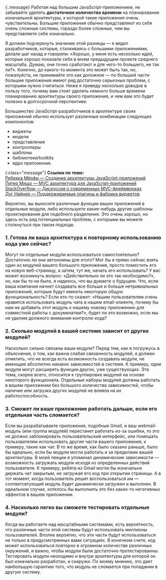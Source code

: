 <!-- ### Давайте обсудим вашу существующую архитектуру -->

{:.message}
Работая над большим JavaScript-приложением, не забывайте уделять **достаточное
количество времени** на планирование изначальной архитектуры, к которой такие 
приложения очень чувствительны. Большие приложения обычно представляют
из себя очень сложные системы, гораздо более сложные, чем вы представляете
себе изначально.

Я должен подчеркнуть значение этой разницы — я видел разработчиков, которые,
сталкиваясь с большими приложениями, делали шаг назад и говорили: «Хорошо,
у меня есть несколько идей, которые хорошо показали себя в моем предыдущем
проекте среднего масштаба. Думаю, они точно сработают и для чего-то большего,
не так ли?». Конечно, до какого-то момента это может быть так, но, пожалуйста,
не принимайте это как доложное — по большей части большие приложения имеют ряд
достаточно серьезных проблем, с которыми нужно считаться. Ниже я приведу
несколько доводов в пользу того, почему вам стоит уделить немного больше времени 
планированию архитектуры своего приложения, и чем вам это будет полезно
в долгосрочной перспективе.

Большинство JavaScript-разработчиков в архитектуре своих приложений обычно
использует различные комбинации следующих компонентов:

*   виджеты
*   модели
*   представления
*   контроллеры
*   шаблоны
*   библиотеки/toolkits
*   ядро приложения.

{:class="message"}
**Ссылки по теме:**  
[Ребекка Мёрфи — Создание архитектуры JavaScript-приложений][1]  
[Питер Мишо — MVC архитектура для JavaScript-приложений][2]  
[StackOverflow — Дискуссия о современных MVC-фреймворках][3]  
[Дуг Найнер — Поддерживаемые плагины и фабрика виджетов][4]  


Вероятно, вы выносите различные функции ваших приложений в отдельные модули,
либо используете какие-нибудь другие шаблоны проектирования для подобного
разделения. Это очень хорошо, но здесь есть ряд потенциальных проблем,
с которыми вы можете столкнуться при таком подходе.


### 1. Готова ли ваша архитектура к повторному использованию кода уже сейчас?

Могут ли отдельные модули использоваться самостоятельно? Достаточно ли они
автономны для этого? Мог бы я прямо сейчас взять один из модулей вашего большого 
приложения, просто поместить его на новую веб-страницу, а затем, тут же, начать
его использовать? У вас может возникнуть вопрос: «Действительно ли это так
необходимо?», но, как бы то ни было, я надеюсь, что вы думаете о будущем. Что, 
если ваша компания начнет создавать все больше и больше нетривиальных
приложений, которые будут имеють некоторую общую функциональность? Если кто-то
скажет: «Нашим пользователям очень нравится использовать модуль чата в нашем
email-клиенте, почему бы нам не добавить этот модуль к нашему новому приложению для
совместной работы с докуменатми?», будет ли это возможно, если мы не уделим
должного внимания контролю кода?


### 2. Сколько модулей в вашей системе зависит от других модулей?

Насколько сильно связаны ваши модули? Перед тем, как я погружусь в объяснения,
о том, как важна слабая связанность модулей, я должен отметить, что не всегда есть
возможность создавать модули, не имеющие абсолютно никаких зависимостей
в системе. К примеру, одни модули могут расширять функции других, уже существующих.
Эта тема, скорее всего, относится к группировке модулей на основе некоторого
функционала. Отдельные наборы модулей должны работать в вашем приложении без
большого количества зависимостей, чтобы наличие или загрузка других модулей
не влияла на их работоспособность.


### 3. Сможет ли ваше приложение работать дальше, если его отдельная часть сломается?

Если вы разрабатываете приложения, подобные Gmail, и ваш webmail-модуль (или 
группа модулей) перестанет работать из-за ошибки, то это не должно заблокировать
пользовательский интерфейс, или помешать пользователям использовать другие части
вашего приложения, к примеру, такие как чат. В то же время, как было сказано
раньше, было бы идеально, если бы модули могли работать и за пределами вашей
архитектуры. В моей лекции я упоминал динамические зависимости — возможность
загружать модули исходя из определенных действий пользователя. К примеру,
ребята из Gmail могли бы изначально держать чат закрытым, не загружая его
код при открытии страницы. А в тот момент, когда пользователь решит
воспользоваться им — соответсвтующий модуль будет динамически загружен и
выполнен. В идеальном случае, хотелось бы выполнить это без каких-то негативных
эффектов в вашем приложении.


### 4. Насколько легко вы сможете тестировать отдельные модули?

Когда вы работаете над масштабными системами, есть вероятность, что
различные части этой системы будут использовать миллионы пользователей.
Вполне вероятно, что эти части будут использоваться не только
в предусмотренных вами ситуациях. В конечном счете, код может использоваться
повторно в огромном количестве различных окружений, и важно, чтобы модули были
достаточно протестированны. Тестировать модули неоходимо и внутри архитектуры для
которой он был изначально разработан, и снаружи. По моему мнению, это дает
наибольшую гарантию того, что модуль не сломается при попадании в другую систему.

[1]: http://blog.rebeccamurphey.com/code-org-take-2-structuring-javascript-applic
[2]: http://michaux.ca/articles/mvc-architecture-for-javascript-applications
[3]: http://stackoverflow.com/questions/5112899/knockout-js-vs-backbone-js-vs
[4]: http://msdn.microsoft.com/en-us/scriptjunkie/ff706600
